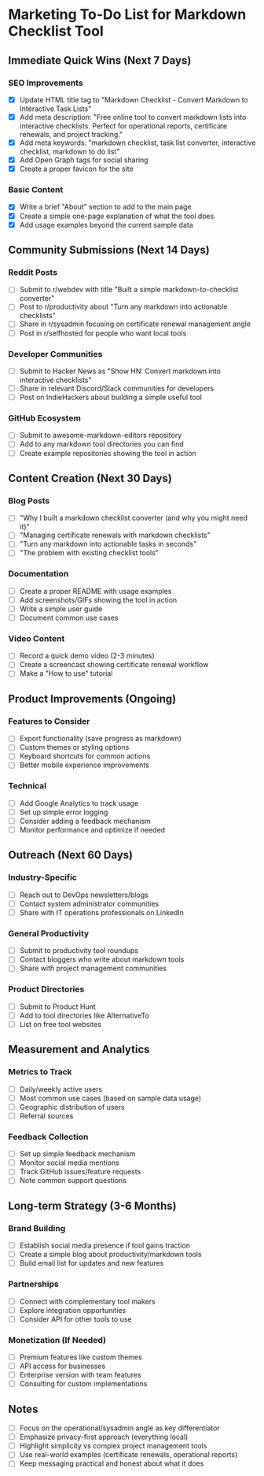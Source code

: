 # Marketing To-Do List for Markdown Checklist Tool

## Immediate Quick Wins (Next 7 Days)

### SEO Improvements
- [x] Update HTML title tag to "Markdown Checklist - Convert Markdown to Interactive Task Lists"
- [x] Add meta description: "Free online tool to convert markdown lists into interactive checklists. Perfect for operational reports, certificate renewals, and project tracking."
- [x] Add meta keywords: "markdown checklist, task list converter, interactive checklist, markdown to do list"
- [x] Add Open Graph tags for social sharing
- [x] Create a proper favicon for the site

### Basic Content
- [x] Write a brief "About" section to add to the main page
- [x] Create a simple one-page explanation of what the tool does
- [x] Add usage examples beyond the current sample data

## Community Submissions (Next 14 Days)

### Reddit Posts
- [ ] Submit to r/webdev with title "Built a simple markdown-to-checklist converter"
- [ ] Post to r/productivity about "Turn any markdown into actionable checklists"
- [ ] Share in r/sysadmin focusing on certificate renewal management angle
- [ ] Post in r/selfhosted for people who want local tools

### Developer Communities
- [ ] Submit to Hacker News as "Show HN: Convert markdown into interactive checklists"
- [ ] Share in relevant Discord/Slack communities for developers
- [ ] Post on IndieHackers about building a simple useful tool

### GitHub Ecosystem
- [ ] Submit to awesome-markdown-editors repository
- [ ] Add to any markdown tool directories you can find
- [ ] Create example repositories showing the tool in action

## Content Creation (Next 30 Days)

### Blog Posts
- [ ] "Why I built a markdown checklist converter (and why you might need it)"
- [ ] "Managing certificate renewals with markdown checklists"
- [ ] "Turn any markdown into actionable tasks in seconds"
- [ ] "The problem with existing checklist tools"

### Documentation
- [ ] Create a proper README with usage examples
- [ ] Add screenshots/GIFs showing the tool in action
- [ ] Write a simple user guide
- [ ] Document common use cases

### Video Content
- [ ] Record a quick demo video (2-3 minutes)
- [ ] Create a screencast showing certificate renewal workflow
- [ ] Make a "How to use" tutorial

## Product Improvements (Ongoing)

### Features to Consider
- [ ] Export functionality (save progress as markdown)
- [ ] Custom themes or styling options
- [ ] Keyboard shortcuts for common actions
- [ ] Better mobile experience improvements

### Technical
- [ ] Add Google Analytics to track usage
- [ ] Set up simple error logging
- [ ] Consider adding a feedback mechanism
- [ ] Monitor performance and optimize if needed

## Outreach (Next 60 Days)

### Industry-Specific
- [ ] Reach out to DevOps newsletters/blogs
- [ ] Contact system administrator communities
- [ ] Share with IT operations professionals on LinkedIn

### General Productivity
- [ ] Submit to productivity tool roundups
- [ ] Contact bloggers who write about markdown tools
- [ ] Share with project management communities

### Product Directories
- [ ] Submit to Product Hunt
- [ ] Add to tool directories like AlternativeTo
- [ ] List on free tool websites

## Measurement and Analytics

### Metrics to Track
- [ ] Daily/weekly active users
- [ ] Most common use cases (based on sample data usage)
- [ ] Geographic distribution of users
- [ ] Referral sources

### Feedback Collection
- [ ] Set up simple feedback mechanism
- [ ] Monitor social media mentions
- [ ] Track GitHub issues/feature requests
- [ ] Note common support questions

## Long-term Strategy (3-6 Months)

### Brand Building
- [ ] Establish social media presence if tool gains traction
- [ ] Create a simple blog about productivity/markdown tools
- [ ] Build email list for updates and new features

### Partnerships
- [ ] Connect with complementary tool makers
- [ ] Explore integration opportunities
- [ ] Consider API for other tools to use

### Monetization (If Needed)
- [ ] Premium features like custom themes
- [ ] API access for businesses
- [ ] Enterprise version with team features
- [ ] Consulting for custom implementations

## Notes

- [ ] Focus on the operational/sysadmin angle as key differentiator
- [ ] Emphasize privacy-first approach (everything local)
- [ ] Highlight simplicity vs complex project management tools
- [ ] Use real-world examples (certificate renewals, operational reports)
- [ ] Keep messaging practical and honest about what it does